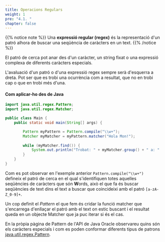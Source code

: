 ```yaml
---
title: Operacions Regulars
weight: 1
pre: "4.1. "
chapter: false
---
```


{{% notice note %}}
Una **expressió regular (regex)** és la representació d'un patró alhora de buscar una seqüència de caràcters en un text.
{{% /notice %}}

El patró de cerca pot anar des d'un caràcter, un string fixat o una expressió complexa de diferents caràcters especials.

L'avaluació d'un patró o d'una expressió regex sempre serà d'esquerra a dreta. Pot ser que es trobi una ocurrència com a resultat, que no en trobi cap o que en trobi més d'una.

#### Com aplicar-ho des de Java

```java
import java.util.regex.Pattern;
import java.util.regex.Matcher;

public class Main {
    public static void main(String[] args) {

        Pattern myPattern = Pattern.compile("\\w+");
        Matcher myMatcher = myPattern.matcher("Hola Mon!");
        
        while (myMatcher.find()) {
            System.out.println("Trobat: " + myMatcher.group() + " a: " + myMatcher.start() + "," + myMatcher.end());
        }
    }
}
```

Com es pot observar en l'exemple anterior `Pattern.compile("\\w+")` defineix el patró de cerca en el qual s'identifiquen totes aquelles seqüències de caràcters que són **W**ords, això  el que fa és buscar seqüències de text dins el text a buscar que coincideixi amb el patró `[a-zA-Z_0-9]+`. 

Un cop definit el *Pattern* el que fem és cridar la funció matcher que s'encarrega d'enllaçar el patró amb el text on estic buscant i el resultat queda en un objecte Matcher que ja puc iterar si és el cas.

En la pròpia pàgina de Pattern de l'API de Java Oracle observareu quins són els caràcters especials i com es poden conformar diferents tipus de patrons
[java.util.regex.Pattern](https://docs.oracle.com/en/java/javase/21/docs/api/java.base/java/util/regex/Pattern.html).

